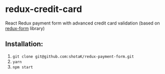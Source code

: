# redux-credit-card

React Redux payment form with advanced credit card validation (based on [redux-form](http://redux-form.com) library)

## Installation:
1. ```git clone git@github.com:shotaK/redux-payment-form.git```
2. ```yarn```
3. ```npm start```